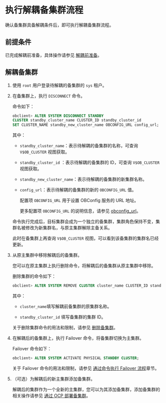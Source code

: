 执行解耦备集群流程 
==============================

确认备集群具备解耦条件后，即可执行解耦备集群流程。

前提条件 
-------------------------

已完成解耦前准备，具体操作请参见 [解耦前准备](../10.decoupled-standby-cluster/1.preparation-before-decoupling.md)。

解耦备集群 
--------------------------

1. 使用 `root` 用户登录待解耦的备集群的 `sys` 租户。

   

2. 在备集群上，执行 `DISCONNECT` 命令。

   命令如下：

   ```sql
   obclient> ALTER SYSTEM DISCONNECT STANDBY 
   CLUSTER standby_cluster_name CLUSTER_ID standby_cluster_id 
   SET CLUSTER_NAME standby_new_cluster_name OBCONFIG_URL config_url;
   ```

   

   其中：
   * `standby_cluster_name`：表示待解耦的备集群的名称，可查询 `V$OB_CLUSTER` 视图获取。

     
   
   * `standby_cluster_id` ：表示待解耦的备集群的 ID，可查询 `V$OB_CLUSTER` 视图获取。

     
   
   * `standby_new_cluster_name`：表示待解耦的备集群的新集群名称。

     
   
   * `config_url`：表示待解耦的备集群的新的 `OBCONFIG_URL` 值。

     配置项 `OBCONFIG_URL` 用于设置 OBConfig 服务的 URL 地址。

     更多配置项 `OBCONFIG_URL` 的说明信息，请参见 [obconfig_url](../../../13.system-reference/1.reference-mysql-mode/3.system-configuration-items-1/3.cluster-level-configuration-items-1/155.obconfig_url-1-2-3.md)。
     
   

   

   命令执行完成后，目标集群会成为一个独立的备集群，集群角色保持不变，集群名被修改为新集群名，与原主集群解除主备关系。

   此时在备集群上再查询 `V$OB_CLUSTER` 视图，可以看到该备集群的集群名已经更新。
   

3. 从原主集群中移除解耦后的备集群。

   您可以在原主集群上执行删除命令，将解耦后的备集群从原主集群中移除。

   删除集群的命令如下：

   ```sql
   obclient> ALTER SYSTEM REMOVE CLUSTER cluster_name CLUSTER_ID standby_cluster_id;
   ```

   

   其中：
   * `cluster_name`填写解耦前备集群的原集群名称。

     
   
   * `standby_cluster_id` 填写备集群的集群 ID。

     
   

   

   关于删除集群命令的用法和限制，请参见 [删除备集群](../9.delete-a-secondary-cluster-1.md)。
   

4. 在解耦后的备集群上，执行 Failover 命令，将备集群切换为主集群。

   Failover 命令如下：

   ```sql
   obclient> ALTER SYSTEM ACTIVATE PHYSICAL STANDBY CLUSTER;
   ```

   

   关于 Failover 命令的用法和限制，请参见 [通过命令执行 Failover 流程](../7.role-switch-3/4.run-a-failover-command-from-the-command-line-1/1.prepare-for-failover-1.md)章节。
   

5. （可选）为解耦后的新主集群添加备集群。

   解耦后的集群作为一个全新的主集群，您可以为其添加备集群，添加备集群的相关操作请参见 [通过 OCP 部署备集群](../3.deploy-the-active-standby-cluster-1/4.deploy-the-standby-cluster-through-ocp.md)。
   



